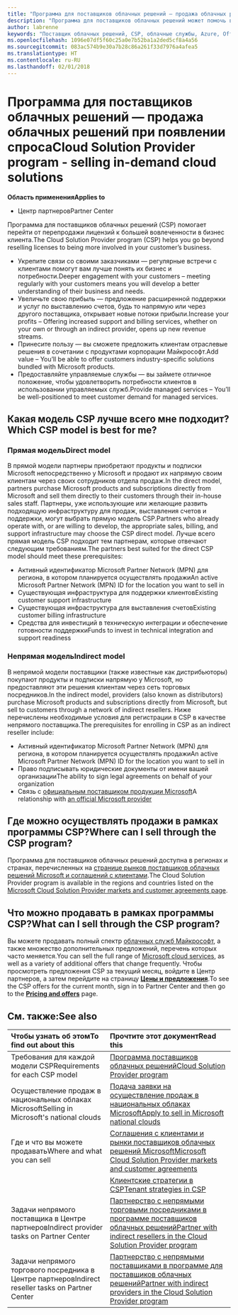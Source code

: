 ```yaml
---
title: "Программа для поставщиков облачных решений — продажа облачных решений при появлении спроса | Центр партнеров"
description: "Программа для поставщиков облачных решений может помочь вам расширить свой бизнес благодаря появлению новых клиентов и новых знаний."
author: labrenne
keywords: "Поставщик облачных решений, CSP, облачные службы, Azure, Office 365, Dynamics, партнер CSP, продажа в CSP, прямой партнер, прямой партнер CSP, непрямой торговый посредник CSP, прямой CSP, непрямой CSP, прямая модель, непрямая модель, непрямой торговый посредник, непрямой поставщик, поставщик, дистрибьютор, программа cloud solution provider"
ms.openlocfilehash: 1096e07df5f60c25a0e7b52ba1a2ded5cf8a4a56
ms.sourcegitcommit: 083ac574b9e30a7b28c86a261f33d7976a4afea5
ms.translationtype: HT
ms.contentlocale: ru-RU
ms.lasthandoff: 02/01/2018
---
```

# <a name="cloud-solution-provider-program---selling-in-demand-cloud-solutions"></a><span data-ttu-id="9a922-104">Программа для поставщиков облачных решений — продажа облачных решений при появлении спроса</span><span class="sxs-lookup"><span data-stu-id="9a922-104">Cloud Solution Provider program - selling in-demand cloud solutions</span></span> 

**<span data-ttu-id="9a922-105">Область применения</span><span class="sxs-lookup"><span data-stu-id="9a922-105">Applies to</span></span>**

-  <span data-ttu-id="9a922-106">Центр партнеров</span><span class="sxs-lookup"><span data-stu-id="9a922-106">Partner Center</span></span>

<span data-ttu-id="9a922-107">Программа для поставщиков облачных решений (CSP) помогает перейти от перепродажи лицензий к большей вовлеченности в бизнес клиента.</span><span class="sxs-lookup"><span data-stu-id="9a922-107">The Cloud Solution Provider program (CSP) helps you go beyond reselling licenses to being more involved in your customer’s business.</span></span>
 
- <span data-ttu-id="9a922-108">Укрепите связи со своими заказчиками — регулярные встречи с клиентами помогут вам лучше понять их бизнес и потребности.</span><span class="sxs-lookup"><span data-stu-id="9a922-108">Deeper engagement with your customers – meeting regularly with your customers means you will develop a better understanding of their business and needs.</span></span>
- <span data-ttu-id="9a922-109">Увеличьте свою прибыль — предложение расширенной поддержки и услуг по выставлению счетов, будь то напрямую или через другого поставщика, открывает новые потоки прибыли.</span><span class="sxs-lookup"><span data-stu-id="9a922-109">Increase your profits – Offering increased support and billing services, whether on your own or through an indirect provider, opens up new revenue streams.</span></span>  
- <span data-ttu-id="9a922-110">Принесите пользу — вы сможете предложить клиентам отраслевые решения в сочетании с продуктами корпорации Майкрософт.</span><span class="sxs-lookup"><span data-stu-id="9a922-110">Add value – You’ll be able to offer customers industry-specific solutions bundled with Microsoft products.</span></span>
- <span data-ttu-id="9a922-111">Предоставляйте управляемые службы — вы займете отличное положение, чтобы удовлетворить потребности клиентов в использовании управляемых служб.</span><span class="sxs-lookup"><span data-stu-id="9a922-111">Provide managed services – You’ll be well-positioned to meet customer demand for managed services.</span></span> 

## <a name="which-csp-model-is-best-for-me"></a><span data-ttu-id="9a922-112">Какая модель CSP лучше всего мне подходит?</span><span class="sxs-lookup"><span data-stu-id="9a922-112">Which CSP model is best for me?</span></span>

### <a name="direct-model"></a><span data-ttu-id="9a922-113">Прямая модель</span><span class="sxs-lookup"><span data-stu-id="9a922-113">Direct model</span></span>

 <span data-ttu-id="9a922-114">В прямой модели партнеры приобретают продукты и подписки Microsoft непосредственно у Microsoft и продают их напрямую своим клиентам через своих сотрудников отдела продаж.</span><span class="sxs-lookup"><span data-stu-id="9a922-114">In the direct model, partners purchase Microsoft products and subscriptions directly from Microsoft and sell them directly to their customers through their in-house sales staff.</span></span> <span data-ttu-id="9a922-115">Партнеры, уже использующие или желающие развить подходящую инфраструктуру для продаж, выставления счетов и поддержки, могут выбрать прямую модель CSP.</span><span class="sxs-lookup"><span data-stu-id="9a922-115">Partners who already operate with, or are willing to develop, the appropriate sales, billing, and support infrastructure may choose the CSP direct model.</span></span> <span data-ttu-id="9a922-116">Лучше всего прямая модель CSP подходит тем партнерам, которые отвечают следующим требованиям.</span><span class="sxs-lookup"><span data-stu-id="9a922-116">The partners best suited for the direct CSP model should meet these prerequisites:</span></span>
- <span data-ttu-id="9a922-117">Активный идентификатор Microsoft Partner Network (MPN) для региона, в котором планируется осуществлять продажи</span><span class="sxs-lookup"><span data-stu-id="9a922-117">An active Microsoft Partner Network (MPN) ID for the location you want to sell in</span></span>
- <span data-ttu-id="9a922-118">Существующая инфраструктура для поддержки клиентов</span><span class="sxs-lookup"><span data-stu-id="9a922-118">Existing customer support infrastructure</span></span>
- <span data-ttu-id="9a922-119">Существующая инфраструктура для выставления счетов</span><span class="sxs-lookup"><span data-stu-id="9a922-119">Existing customer billing infrastructure</span></span>
- <span data-ttu-id="9a922-120">Средства для инвестиций в техническую интеграции и обеспечение готовности поддержки</span><span class="sxs-lookup"><span data-stu-id="9a922-120">Funds to invest in technical integration and support readiness</span></span>


### <a name="indirect-model"></a><span data-ttu-id="9a922-121">Непрямая модель</span><span class="sxs-lookup"><span data-stu-id="9a922-121">Indirect model</span></span>

<span data-ttu-id="9a922-122">В непрямой модели поставщики (также известные как дистрибьюторы) покупают продукты и подписки напрямую у Microsoft, но предоставляют эти решения клиентам через сеть торговых посредников.</span><span class="sxs-lookup"><span data-stu-id="9a922-122">In the indirect model, providers (also known as distributors) purchase Microsoft products and subscriptions directly from Microsoft, but sell to customers through a network of indirect resellers.</span></span> <span data-ttu-id="9a922-123">Ниже перечислены необходимые условия для регистрации в CSP в качестве непрямого поставщика.</span><span class="sxs-lookup"><span data-stu-id="9a922-123">The prerequisites for enrolling in CSP as an indirect reseller include:</span></span>

- <span data-ttu-id="9a922-124">Активный идентификатор Microsoft Partner Network (MPN) для региона, в котором планируется осуществлять продажи</span><span class="sxs-lookup"><span data-stu-id="9a922-124">An active Microsoft Partner Network (MPN) ID for the location you want to sell in</span></span>
- <span data-ttu-id="9a922-125">Право подписывать юридические документы от имени вашей организации</span><span class="sxs-lookup"><span data-stu-id="9a922-125">The ability to sign legal agreements on behalf of your organization</span></span>
- <span data-ttu-id="9a922-126">Связь с [официальным поставщиком продукции Microsoft](https://partnercenter.microsoft.com/partner/find-a-provider)</span><span class="sxs-lookup"><span data-stu-id="9a922-126">A relationship with [an official Microsoft provider](https://partnercenter.microsoft.com/partner/find-a-provider)</span></span>


## <a name="where-can-i-sell-through-the-csp-program"></a><span data-ttu-id="9a922-127">Где можно осуществлять продажи в рамках программы CSP?</span><span class="sxs-lookup"><span data-stu-id="9a922-127">Where can I sell through the CSP program?</span></span>

<span data-ttu-id="9a922-128">Программа для поставщиков облачных решений доступна в регионах и странах, перечисленных на [странице рынков поставщиков облачных решений Microsoft и соглашений с клиентами](agreements.md).</span><span class="sxs-lookup"><span data-stu-id="9a922-128">The Cloud Solution Provider program is available in the regions and countries listed on the [Microsoft Cloud Solution Provider markets and customer agreements page](agreements.md).</span></span>  

## <a name="what-can-i-sell-through-the-csp-program"></a><span data-ttu-id="9a922-129">Что можно продавать в рамках программы CSP?</span><span class="sxs-lookup"><span data-stu-id="9a922-129">What can I sell through the CSP program?</span></span>

<span data-ttu-id="9a922-130">Вы можете продавать полный спектр [облачных служб Майкрософт](https://partner.microsoft.com/cloud-solution-provider/products-and-services), а также множество дополнительных предложений, перечень которых часто меняется.</span><span class="sxs-lookup"><span data-stu-id="9a922-130">You can sell the full range of [Microsoft cloud services](https://partner.microsoft.com/cloud-solution-provider/products-and-services), as well as a variety of additional offers that change frequently.</span></span> <span data-ttu-id="9a922-131">Чтобы просмотреть предложения CSP за текущий месяц, войдите в Центр партнеров, а затем перейдите на страницу [**Цены и предложения**](https://partnercenter.microsoft.com/pcv/sales).</span><span class="sxs-lookup"><span data-stu-id="9a922-131">To see the CSP offers for the current month, sign in to Partner Center and then go to the [**Pricing and offers**](https://partnercenter.microsoft.com/pcv/sales) page.</span></span>

## <a name="see-also"></a><span data-ttu-id="9a922-132">См. также:</span><span class="sxs-lookup"><span data-stu-id="9a922-132">See also</span></span> 


|**<span data-ttu-id="9a922-133">Чтобы узнать об этом</span><span class="sxs-lookup"><span data-stu-id="9a922-133">To find out about this</span></span>**   |**<span data-ttu-id="9a922-134">Прочтите этот документ</span><span class="sxs-lookup"><span data-stu-id="9a922-134">Read this</span></span>**   |
|:---------------------------|:--------------------|
|<span data-ttu-id="9a922-135">Требования для каждой модели CSP</span><span class="sxs-lookup"><span data-stu-id="9a922-135">Requirements for each CSP model</span></span>   | [<span data-ttu-id="9a922-136">Программа поставщиков облачных решений</span><span class="sxs-lookup"><span data-stu-id="9a922-136">Cloud Solution Provider program</span></span>](https://partnercenter.microsoft.com/partner/cloud-solution-provider)|
|<span data-ttu-id="9a922-137">Осуществление продаж в национальных облаках Microsoft</span><span class="sxs-lookup"><span data-stu-id="9a922-137">Selling in Microsoft's national clouds</span></span>   | [<span data-ttu-id="9a922-138">Подача заявки на осуществление продаж в национальных облаках Microsoft</span><span class="sxs-lookup"><span data-stu-id="9a922-138">Apply to sell in Microsoft national clouds</span></span>](csp-national-clouds-overview.md)|
|<span data-ttu-id="9a922-139">Где и что вы можете продавать</span><span class="sxs-lookup"><span data-stu-id="9a922-139">Where and what you can sell</span></span>   |[<span data-ttu-id="9a922-140">Соглашения с клиентами и рынки поставщиков облачных решений Microsoft</span><span class="sxs-lookup"><span data-stu-id="9a922-140">Microsoft Cloud Solution Provider markets and customer agreements</span></span>](agreements.md)|
|  | [<span data-ttu-id="9a922-141">Клиентские стратегии в CSP</span><span class="sxs-lookup"><span data-stu-id="9a922-141">Tenant strategies in CSP</span></span>](regional-authorization-overview.md)
|<span data-ttu-id="9a922-142">Задачи непрямого поставщика в Центре партнеров</span><span class="sxs-lookup"><span data-stu-id="9a922-142">Indirect provider tasks on Partner Center</span></span>  |[<span data-ttu-id="9a922-143">Партнерство с непрямыми торговыми посредниками в программе поставщиков облачных решений</span><span class="sxs-lookup"><span data-stu-id="9a922-143">Partner with indirect resellers in the Cloud Solution Provider program</span></span>](indirect-provider-tasks-in-partner-center.md)|
|<span data-ttu-id="9a922-144">Задачи непрямого торгового посредника в Центре партнеров</span><span class="sxs-lookup"><span data-stu-id="9a922-144">Indirect reseller tasks on Partner Center</span></span>   |[<span data-ttu-id="9a922-145">Партнерство с непрямыми поставщиками в программе для поставщиков облачных решений</span><span class="sxs-lookup"><span data-stu-id="9a922-145">Partner with indirect providers in the Cloud Solution Provider program</span></span>](indirect-reseller-tasks-in-partner-center.md)|
